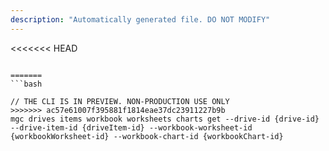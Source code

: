 ```yaml
---
description: "Automatically generated file. DO NOT MODIFY"
---
```


<<<<<<< HEAD
```cli

=======
```bash

// THE CLI IS IN PREVIEW. NON-PRODUCTION USE ONLY
>>>>>>> ac57e61007f395881f1814eae37dc23911227b9b
mgc drives items workbook worksheets charts get --drive-id {drive-id} --drive-item-id {driveItem-id} --workbook-worksheet-id {workbookWorksheet-id} --workbook-chart-id {workbookChart-id}

```